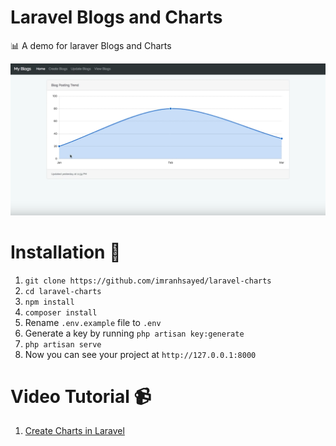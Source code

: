 # Laravel Blogs and Charts
:bar_chart: A demo for laraver Blogs and Charts

![](charts.png)

# Installation :wrench:

1. `git clone https://github.com/imranhsayed/laravel-charts`
2. `cd laravel-charts`
3. `npm install`
4. `composer install`
5. Rename `.env.example` file to `.env`
6. Generate a key by running `php artisan key:generate`
7. `php artisan serve`
8. Now you can see your project at `http://127.0.0.1:8000`

# Video Tutorial :video_camera:

1. [Create Charts in Laravel](https://youtu.be/HGPLf8JBDs4)
